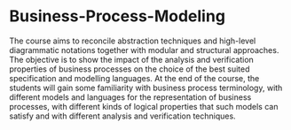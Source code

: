 # Business-Process-Modeling

The course aims to reconcile abstraction techniques and high-level diagrammatic notations together with modular and structural approaches. The objective is to show the impact of the analysis and verification properties of business processes on the choice of the best suited specification and modelling languages. At the end of the course, the students will gain some familiarity with business process terminology, with different models and languages for the representation of business processes, with different kinds of logical properties that such models can satisfy and with different analysis and verification techniques.
